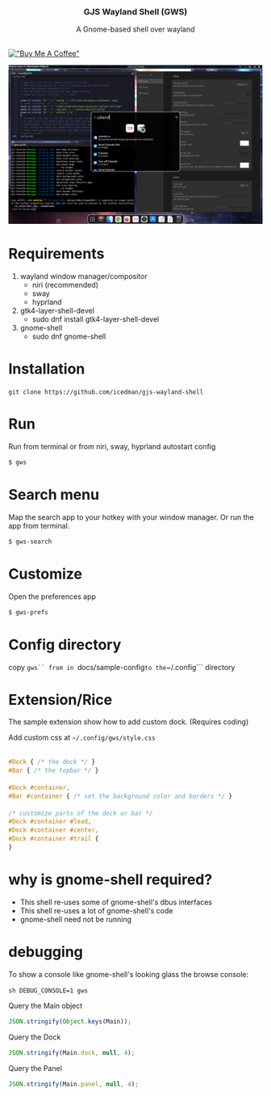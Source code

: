 <br/>
<p align="center">
  <h3 align="center">GJS Wayland Shell (GWS)</h3>

  <p align="center">
	A Gnome-based shell over wayland
    <br/>
    <br/>
  </p>
</p>

[!["Buy Me A Coffee"](https://www.buymeacoffee.com/assets/img/custom_images/orange_img.png)](https://www.buymeacoffee.com/icedman)

![Screen Shot](https://raw.githubusercontent.com/icedman/gjs-wayland-shell/main/screenshots/screenshot-2024-12-11-01.png)

# Requirements
1. wayland window manager/compositor
	* niri (recommended)
	* sway
	* hyprland
2. gtk4-layer-shell-devel
	* sudo dnf install gtk4-layer-shell-devel
3. gnome-shell
	* sudo dnf gnome-shell

# Installation

```git clone https://github.com/icedman/gjs-wayland-shell```

# Run

Run from terminal or from niri, sway, hyprland autostart config

```sh
$ gws
```

# Search menu

Map the search app to your hotkey with your window manager. Or run the app from terminal.

```sh
$ gws-search
```

# Customize

Open the preferences app

```sh
$ gws-prefs
```

# Config directory

copy ```gws`` from in ```docs/sample-config``` to the ```~/.config``` directory

# Extension/Rice

The sample extension show how to add custom dock. (Requires coding)

Add custom css at ```~/.config/gws/style.css```

```css

#Dock { /* the dock */ }
#Bar { /* the topbar */ }

#Dock #container,
#Bar #container { /* set the background color and borders */ }

/* customize parts of the dock or bar */
#Dock #container #lead,
#Dock #container #center,
#Dock #container #trail {
}

```

# why is gnome-shell required?
* This shell re-uses some of gnome-shell's dbus interfaces
* This shell re-uses a lot of gnome-shell's code
* gnome-shell need not be running


# debugging

To show a console like gnome-shell's looking glass the browse console:

```sh DEBUG_CONSOLE=1 gws```

Query the Main object

```js
JSON.stringify(Object.keys(Main));
```

Query the Dock

```js
JSON.stringify(Main.dock, null, 4);
```

Query the Panel

```js
JSON.stringify(Main.panel, null, 4);
```

